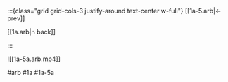 :::{class="grid grid-cols-3 justify-around text-center w-full"}
[[1a-5.arb|← prev]]

[[1a.arb|⌂ back]]

<span/>

:::

![[1a-5a.arb.mp4]]

#arb #1a #1a-5a